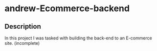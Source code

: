 # andrew-Ecommerce-backend

## Description
In this project I was tasked with building the back-end to an E-commerce site. (incomplete)